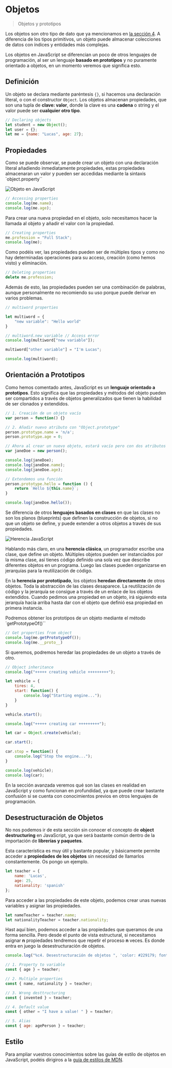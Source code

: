 # Objetos

> Objetos y prototipos

Los objetos son otro tipo de dato que ya mencionamos en [la sección 4](/beginner/4_tipos_dato/README.md). A diferencia de los tipos primitivos, un objeto puede almacenar colecciones de datos con índices y entidades más complejas.

Los objetos en JavaScript se diferencian un poco de otros lenguajes de programación, al ser un lenguaje **basado en prototipos** y no puramente orientado a objetos, en un momento veremos que significa esto.

## Definición

Un objeto se declara mediante paréntesis `{}`, si hacemos una declaración literal, o con el constructor `Object`. Los objetos almacenan propiedades, que son una tupla de **clave: valor**, donde la clave es una **cadena** o string y el valor puede ser **cualquier otro tipo**.

```javascript
// Declaring objects
let student = new Object();
let user = {};
let me = {name: "Lucas", age: 27};
```

## Propiedades

Como se puede observar, se puede crear un objeto con una declaración literal añadiendo inmediatamente propiedades, estas propiedades almacenaran un valor y pueden ser accedidas mediante la sintaxis `object.property``

![Objeto en JavaScript](/meta/0_14_objects.png)

```javascript
// Accessing properties
console.log(me.name);
console.log(me.age);
```

Para crear una nueva propiedad en el objeto, solo necesitamos hacer la llamada al objeto y añadir el valor con la propiedad.

```javascript
// Creating properties
me.profession = "Full Stack";
console.log(me);
```

Como podéis ver, las propiedades pueden ser de múltiples tipos y como no hay determinadas operaciones para su acceso, creación (como hemos visto) y eliminación.

```javascript
// Deleting properties
delete me.profession;
```

Además de esto, las propiedades  pueden ser una combinación de palabras, aunque personalmente no recomiendo su uso porque puede derivar en varios problemas.

```javascript
// multiword properties

let multiword = {
    "new variable": "Hello world"
}

// multiword.new variable // Access error
console.log(multiword["new variable"]);

multiword["other variable"] = "I'm Lucas";

console.log(multiword);
```

## Orientación a Prototipos

Como hemos comentado antes, JavaScript es un **lenguaje orientado a prototipos**. Esto significa que las propiedades y métodos del objeto pueden ser compartidos a través de objetos generalizados que tienen la habilidad de ser clonados y extendidos.

```javascript
// 1. Creación de un objeto vacío
var person = function() {}

// 2. Añadir nuevo atributo con "Object.prototype"
person.prototype.name = 'n/a';
person.prototype.age = 0;

// Ahora al crear un nuevo objeto, estará vacío pero con dos atributos por defecto
var janeDoe = new person();

console.log(janeDoe);
console.log(janeDoe.name);
console.log(janeDoe.age);

// Extendemos una función
person.prototype.hello = function () {
    return `Hello ${this.name}`;
}

console.log(janeDoe.hello());

```

Se diferencia de otros **lenguajes basados en clases** en que las clases no son los planos (blueprints) que definen la construcción de objetos, si no que un objeto se define, y puede extender a otros objetos a través de sus propiedades.

![Herencia JavaScript](/meta/0_15_inheritance.png)

Hablando más claro, en una **herencia clásica**, un programador escribe una clase, que define un objeto. Múltiples objetos pueden ser instanciados por la misma clase, así tienes código definido una sola vez que describe diferentes objetos en un programa. Luego las clases pueden organizarse en jerarquías para la reutilización de código.  

En la **herencia por prototipado**, los objetos **heredan directamente** de otros objetos. Toda la abstracción de las clases desaparece. La reutilización de código y la jerarquía se consigue a través de un enlace de los objetos extendidos. Cuando pedimos una propiedad en un objeto, irá siguiendo esta jerarquía hacia arriba hasta dar con el objeto que definió esa propiedad en primera instancia.

Podremos obtener los prototipos de un objeto mediante el método `getPrototypeOf()``

```javascript
// Get properties from object
console.log(me.getPrototypeOf());
console.log(me.__proto__)
```

Si queremos, podremos heredar las propiedades de un objeto a través de otro.

```javascript
// Object inheritance
console.log("+++++ creating vehicle +++++++++");

let vehicle = {
    tires: 4,
    start: function() {
        console.log("Starting engine...");
    }
}

vehicle.start();

console.log("+++++ creating car +++++++++");

let car = Object.create(vehicle);

car.start();

car.stop = function() {
    console.log("Stop the engine...");
}

console.log(vehicle);
console.log(car);
```

En la sección avanzada veremos qué son las clases en realidad en JavaScript y como funcionan en profundidad, ya que puede crear bastante confusión si se cuenta con conocimientos previos en otros lenguajes de programación.

## Desestructuración de Objetos

No nos podemos ir de esta sección sin conocer el concepto de **object destructuring** en JavaScript, ya que será bastante común dentro de la importación de **librerías y paquetes**.

Esta característica es muy útil y bastante popular, y básicamente permite acceder a **propiedades de los objetos** sin necesidad de llamarlos constantemente. Os pongo un ejemplo.

```javascript
let teacher = {
    name: 'Lucas',
    age: 25,
    nationality: 'spanish'
};
```

Para acceder a las propiedades de este objeto, podemos crear unas nuevas variables y asignar las propiedades.

```javascript
let nameTeacher = teacher.name;
let nationalityTeacher = teacher.nationality;
```

Hast aquí bien, podemos acceder a las propiedades que queramos de una forma sencilla. Pero desde el punto de vista estructural, si necesitamos asignar **n** propiedades tendremos que repetir el proceso **n** veces. Es donde entra en juego la desestructuración de objetos.

```javascript
console.log("%c4. Desestructuración de objetos ", 'color: #229179; font-size: 16px;');

// 1. Property to variable
const { age } = teacher;

// 2. Multiple properties
const { name, nationality } = teacher;

// 3. Wrong desttructuring
const { invented } = teacher;

// 4. Default value
const { other = "I have a value! " } = teacher;

// 5. Alias
const { age: agePerson } = teacher;
```

## Estilo

Para ampliar vuestros conocimientos sobre las guías de estilo de objetos en JavaScript, podéis dirigiros a la [guía de estilos de MDN](https://developer.mozilla.org/en-US/docs/MDN/Guidelines/Code_guidelines/JavaScript#functions_and_objects).
